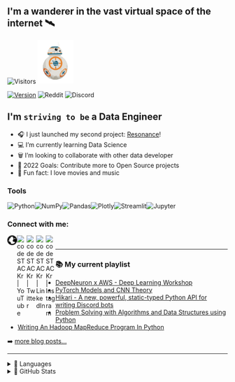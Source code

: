 ## I'm a wanderer in the vast virtual space of the internet 🛰️

![Visitors](https://komarev.com/ghpvc/?username=nauqh&color=0ddfff&style=for-the-badge&label=PROFILE+VIEWS)
<img src="bb8.gif" height="100"/>

[![Version](https://img.shields.io/badge/nauqh-V2.0.0-blue?style=for-the-badge)](https://nauqh.github.io)
![Reddit](https://img.shields.io/reddit/subreddit-subscribers/DataScience?style=for-the-badge&color=blue)
![Discord](https://img.shields.io/discord/574921006817476608.svg?label=Discord&logo=Discord&colorB=7289da&style=for-the-badge)

## I'm `striving to be` a Data Engineer

- 🎧 I just launched my second project: [Resonance][resonance]!
- :computer: I’m currently learning Data Science 
- 🗑️ I’m looking to collaborate with other data developer
- 📌 2022 Goals: Contribute more to Open Source projects
- 📝 Fun fact: I love movies and music

### Tools
<img align="left" alt="Python" src="https://img.shields.io/badge/python%20-%2314354C.svg?&style=for-the-badge&logo=python&logoColor=white"/>
<img align="left" alt="NumPy" src="https://img.shields.io/badge/numpy%20-%23013243.svg?&style=for-the-badge&logo=numpy&logoColor=white" />
<img align="left" alt="Pandas" src="https://img.shields.io/badge/pandas%20-%23150458.svg?&style=for-the-badge&logo=pandas&logoColor=white" />
<img align="left" alt="Plotly" src="https://img.shields.io/badge/plotly%20-%231572B6.svg?&style=for-the-badge&logo=plotly&logoColor=white"/>
<img align="left" alt="Streamlit"  src="https://img.shields.io/badge/Streamlit%20-%2300599C.svg?&style=for-the-badge&logo=streamlit&ogoColor=white"/>
<img alt="Jupyter" src="https://img.shields.io/badge/Jupyter%20-%23F37626.svg?&style=for-the-badge&logo=Jupyter&logoColor=white" />


### Connect with me:

[<img align="left" alt="codeSTACKr.com" width="22px" src="https://raw.githubusercontent.com/iconic/open-iconic/master/svg/globe.svg" />][website]
[<img align="left" alt="codeSTACKr | YouTube" width="22px" src="https://cdn.jsdelivr.net/npm/simple-icons@v3/icons/youtube.svg" />][youtube]
[<img align="left" alt="codeSTACKr | Twitter" width="22px" src="https://cdn.jsdelivr.net/npm/simple-icons@v3/icons/twitter.svg" />][error]
[<img align="left" alt="codeSTACKr | LinkedIn" width="22px" src="https://cdn.jsdelivr.net/npm/simple-icons@v3/icons/linkedin.svg" />][error]
[<img align="left" alt="codeSTACKr | Instagram" width="22px" src="https://cdn.jsdelivr.net/npm/simple-icons@v3/icons/instagram.svg" />][instagram]

<br />

---

### 📚 My current playlist

<!-- BLOG-POST-LIST:START -->

- [DeepNeuron x AWS - Deep Learning Workshop](https://www.deepneuron.org/industry-blogs/2021/9/11/deepneuron-x-aws-deep-learning-workshop)
- [PyTorch Models and CNN Theory](https://www.deepneuron.org/dl-blogs/2021/9/8/pytorch-models-and-cnn-theory-part-1)
- [Hikari - A new, powerful, static-typed Python API for writing Discord bots](https://www.hikari-py.dev/)
- [Problem Solving with Algorithms and Data Structures using Python](https://runestone.academy/runestone/books/published/pythonds/index.html)
- [Writing An Hadoop MapReduce Program In Python](https://www.michael-noll.com/tutorials/writing-an-hadoop-mapreduce-program-in-python/)
<!-- BLOG-POST-LIST:END -->

➡️ [more blog posts...](https://www.deepneuron.org/)

---

<details>
  <summary>📂 Languages</summary>
  <br/>

  [![Top Langs](https://github-readme-stats.vercel.app/api/top-langs/?username=nauqh&layout=compact&theme=yeblu)](https://github.com/nauqh)

</details>

<details>
  <summary>📂 GitHub Stats</summary>
  <br/>

  [![Nauqh GitHub stats](https://github-readme-stats.vercel.app/api?username=nauqh&show_icons=true&theme=algolia)](https://github.com/nauqh)

</details>

[website]: https://nauqh.github.io
[twitter]: https://www.instagram.com/nauqh_/
[youtube]: https://www.youtube.com/watch?v=PY8f1Z3nARo
[instagram]: https://www.instagram.com/nauqh_/
[linkedin]: https://www.instagram.com/nauqh_/
[error]: https://nauqh.github.io/error.html
[resonance]: https://github.com/nauqh/Resonance
